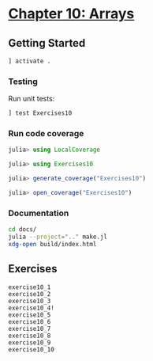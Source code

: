 # [Chapter 10: Arrays](https://benlauwens.github.io/ThinkJulia.jl/latest/book.html#chap10)

## Getting Started

```julia
] activate .
```

### Testing

Run unit tests:

```julia
] test Exercises10
```

### Run code coverage

```julia
julia> using LocalCoverage

julia> using Exercises10

julia> generate_coverage("Exercises10")

julia> open_coverage("Exercises10")
```

### Documentation

```bash
cd docs/
julia --project=".." make.jl
xdg-open build/index.html
```

## Exercises

```@docs
exercise10_1
exercise10_2
exercise10_3
exercise10_4!
exercise10_5
exercise10_6
exercise10_7
exercise10_8
exercise10_9
exercise10_10
```
